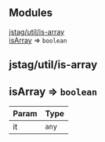 ## Modules

<dl>
<dt><a href="#module_jstag/util/is-array">jstag/util/is-array</a></dt>
<dd></dd>
<dt><a href="#module_isArray">isArray</a> ⇒ <code>boolean</code></dt>
<dd></dd>
</dl>

<a name="module_jstag/util/is-array"></a>

## jstag/util/is-array
<a name="module_isArray"></a>

## isArray ⇒ <code>boolean</code>

| Param | Type |
| --- | --- |
| it | <code>any</code> | 

